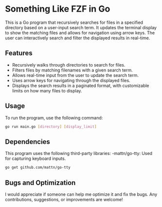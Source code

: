 # Something Like FZF in Go

This is a Go program that recursively searches for files in a specified directory based on a user-input search term. It updates the terminal display to show the matching files and allows for navigation using arrow keys. The user can interactively search and filter the displayed results in real-time.

## Features

- Recursively walks through directories to search for files.
- Filters files by matching filenames with a given search term.
- Allows real-time input from the user to update the search term.
- Uses arrow keys for navigating through the displayed files.
- Displays the search results in a paginated format, with customizable limits on how many files to display.

## Usage

To run the program, use the following command:

```bash
go run main.go [directory] [display_limit]
```
## Dependencies

This program uses the following third-party libraries:
-mattn/go-tty: Used for capturing keyboard inputs.

```bash
go get github.com/mattn/go-tty
```
## Bugs and Optimization
I would appreciate if someone can help me optimize it and fix the bugs. Any contributions, suggestions, or improvements are welcome!
